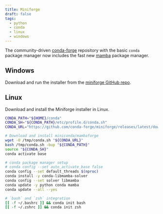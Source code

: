 ```yaml
---
title: Miniforge
draft: false
tags:
  - python
  - conda
  - linux
  - windows
---
```


The community-driven [conda-forge](https://conda-forge.org/docs/user/introduction.html) repository with the basic `conda` package manager now includes the fast new [mamba](https://github.com/mamba-org/mamba) package manager.

## Windows

Download and run the installer from the [miniforge GitHub repo](https://github.com/conda-forge/miniforge#download).

## Linux

Download and install the Miniforge installer in Linux.

```bash
CONDA_PATH="${HOME}/conda"
CONDA_SH="${CONDA_PATH}/etc/profile.d/conda.sh"
CONDA_URL="https://github.com/conda-forge/miniforge/releases/latest/download/Miniforge3-Linux-x86_64.sh"

# Download and install miniconda/mambaforge
wget -O /tmp/conda.sh "${CONDA_URL}"
bash /tmp/conda.sh -bup "${CONDA_PATH}"
source "${CONDA_SH}"
conda activate base

# conda package manager setup
# conda config --set auto_activate_base false
conda config --set default_threads $(nproc)
conda install -y conda-libmamba-solver
conda config --set solver libmamba
conda update -y python conda mamba
conda update --all --yes

# `bash` and `zsh` integration
[[ -f ~/.bashrc ]] && conda init bash
[[ -f ~/.zshrc ]] && conda init zsh
```
